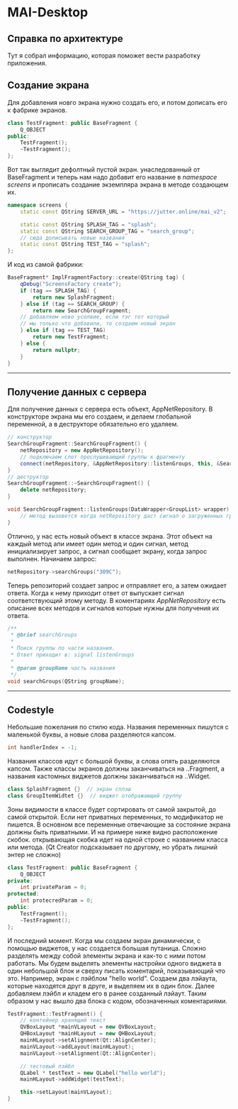 # MAI-Desktop
## Справка по архитектуре
Тут я собрал информацию, которая поможет вести разработку приложения.

## Создание экрана
Для добавления новго экрана нужно создать его, и потом дописать его к фабрике экранов.
```cpp
class TestFragment: public BaseFragment {
    Q_OBJECT
public:
    TestFragment();
    ~TestFragment();
};
```
Вот так выглядит дефолтный пустой экран. унаследованный от BaseFragment и теперь нам надо добавит его название в *namespace screens*  и прописать создание экземпляра экрана в методе создающем их.
```cpp
namespace screens {
    static const QString SERVER_URL = "https://jutter.online/mai_v2";

    static const QString SPLASH_TAG = "splash";
    static const QString SEARCH_GROUP_TAG = "search_group";
    // сюда дописывать новые названия
    static const QString TEST_TAG = "splash";
};
```
И код из самой фабрики:
```cpp
BaseFragment* ImplFragmentFactory::create(QString tag) {
    qDebug("ScreensFactory create");
    if (tag == SPLASH_TAG) {
        return new SplashFragment;
    } else if (tag == SEARCH_GROUP) {
        return new SearchGroupFragment;
    // добавляем ново усолвие, если тэг тот который
    // мы только что добавили, то создаем новый экран
    } else if (tag == TEST_TAG)
        return new TestFragment;
    } else {
        return nullptr;
    }
}
```

---
## Получение данных с сервера
Для получение данных с сервера есть объект, AppNetRepository. В конструкторе экрана мы его создаем, и делаем глобальной переменной, а в деструкторе обязательно его удаляем.
```cpp
// конструктор
SearchGroupFragment::SearchGroupFragment() {
    netRepository = new AppNetRepository();
    // подключаем слот прослушивающий группы к фрагменту
    connect(netRepository, &AppNetRepository::listenGroups, this, &SearchGroupFragment::listenGroups);
}
// деструктор
SearchGroupFragment::~SearchGroupFragment() {
    delete netRepository;
}

void SearchGroupFragment::listenGroups(DataWrapper<GroupList> wrapper) {
    // метод вызовется когда netRepository даст сигнал о загруженных группах
}
```
Отлично, у нас есть новый объект в классе экрана. Этот объект на каждый метод апи имеет один метод и один сигнал, метод инициализирует запрос, а сигнал сообщает экрану, когда запрос выполнен.
Начинаем запрос:
```cpp
netRepository->searchGroups("309С");
```
Теперь репозиторий создает запрос и отправляет его, а затем ожидает ответа. Когда к нему приходит ответ от выпускает сигнал соответствующий этому методу. В коментариях *AppNetRepository* есть описание всех методов и сигналов которые нужны для получения их ответа.
```cpp
/**
 * @brief searchGroups
 *
 * Поиск группы по части названия.
 * Ответ приходит в: signal listenGroups
 *
 * @param groupName часть названия
 */
void searchGroups(QString groupName);
```

---
## Codestyle
Небольшие пожелания по стилю кода.
Названия переменных пишутся с маленькой буквы, а новые слова разделяются капсом.
```cpp
int handlerIndex = -1;
```
Названия классов идут с большой буквы, а слова опять разделяются капсом. Также классы экранов должны заканчиваться на ..Fragment, а названия кастомных виджетов должны заканчиваться на ..Widget.
```cpp
class SplashFragment {}  // экран сплэш
class GroupItemWidtet {}  // виджет отображающий группу
```
Зоны видимости в классе будет сортировать от самой закрытой, до самой открытой. Если нет приватных переменных, то модификатор не пишется. В основном все переменные отвечающие за состояние экрана должны быть приватными. И на примере ниже видно расположение скобок. открывающая скобка идет на одной строке с названием класса или метода. (Qt Creator подсказывает по другому, но убрать лишний энтер не сложно)
```cpp
class TestFragment: public BaseFragment {
    Q_OBJECT
private:
    int privateParam = 0;
protected:
    int protecredParam = 0;
public:
    TestFragment();
    ~TestFragment();
};
```
И последний момент. Когда мы создаем экран динамически, с помощью виджетов, у нас создается большая путаница. Сложно разделять между собой элементы экрана и как-то с ними потом работать. Мы будем выделять элементы настройки одного виджета в один небольшой блок и сверху писать коментарий, показывающий что это.
Например, экран с лэйблом "hello world". Создаем два лэйаута, которые находятся друг в друге, и выделяем их в один блок. Далее добавляем лэйбл и кладем его в ранее созданный лэйаут. Таким образом у нас вышло два блока с кодом, обозначенных коментариями.
```cpp
TestFragment::TestFragment() {
    // контейнер хранящий текст
    QVBoxLayout *mainVLayout = new QVBoxLayout;
    QHBoxLayout *mainHLayout = new QHBoxLayout;
    mainHLayout->setAlignment(Qt::AlignCenter);
    mainVLayout->addLayout(mainHLayout);
    mainVLayout->setAlignment(Qt::AlignCenter);

    // тестовый лэйбл
    QLabel * testText = new QLabel("hello world");
    mainHLayout->addWidget(testText);

    this->setLayout(mainVLayout);
}
```
